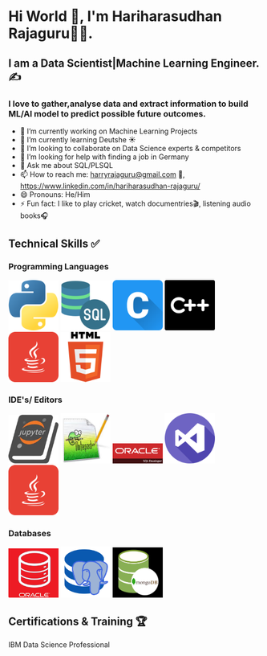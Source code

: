 # Hi World 👋, I'm Hariharasudhan Rajaguru👨‍💻.
## I am a Data Scientist|Machine Learning Engineer.✍️
### I love to gather,analyse data and extract information to build ML/AI model to predict possible future outcomes.



- 🔭 I’m currently working on Machine Learning Projects
- 🌱 I’m currently learning Deutshe ☀️
- 👯 I’m looking to collaborate on Data Science experts & competitors
- 🤔 I’m looking for help with finding a job in Germany
- 💬 Ask me about SQL/PLSQL
- 📫 How to reach me: harryrajaguru@gmail.com 📧, https://www.linkedin.com/in/hariharasudhan-rajaguru/
- 😄 Pronouns: He/Him
- ⚡ Fun fact: I like to play cricket, watch documentries🎬, listening audio books🎧
 


## Technical Skills ✅
### Programming Languages
<p>
  <img src="./images/python.png" width="100" title="Python">
  <img src="./images/sql-server.png" width="100" title="SQL|PLSQL">
  <img src="./images/letter-c.png" width="100" title="C">
  <img src="./images/c-logo.png" width="100" title="C++">
  <img src="./images/java.png" width="100" title="Java">
  <img src="./images/html_256x256.png" width="100" title="Java">
</p>

### IDE's/ Editors
<p>
  <img src="./images/jupyter.png" width="100" title="Python">
  <img src="./images/notepad++.jpg" width="100" title="SQL|PLSQL">
  <img src="./images/oracle sql developer.png" width="100" title="C">
  <img src="./images/visual-studio.png" width="100" title="C++">
  <img src="./images/java.png" width="100" title="Java">
</p>

### Databases
<p>
  <img src="./images/oracle-db.png" width="100" title="Python">
  <img src="./images/postgresql.png" width="100" title="SQL|PLSQL">
  <img src="./images/mongodb.png" width="100" title="C">
 </p>

## Certifications & Training 🏆
IBM Data Science Professional

  
  
  


